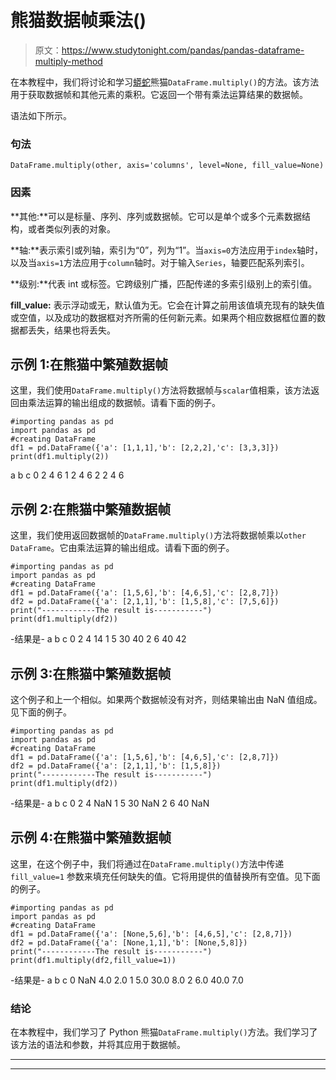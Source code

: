 # 熊猫数据帧乘法()

> 原文：<https://www.studytonight.com/pandas/pandas-dataframe-multiply-method>

在本教程中，我们将讨论和学习[蟒蛇](https://www.studytonight.com/python/getting-started-with-python)熊猫`DataFrame.multiply()`的方法。该方法用于获取数据帧和其他元素的乘积。它返回一个带有乘法运算结果的数据帧。

语法如下所示。

### 句法

```
DataFrame.multiply(other, axis='columns', level=None, fill_value=None)
```

### 因素

**其他:**可以是标量、序列、序列或数据帧。它可以是单个或多个元素数据结构，或者类似列表的对象。

**轴:**表示索引或列轴，索引为“0”，列为“1”。当`axis=0`方法应用于`index`轴时，以及当`axis=1`方法应用于`column`轴时。对于输入`Series`，轴要匹配系列索引。

**级别:**代表 int 或标签。它跨级别广播，匹配传递的多索引级别上的索引值。

**fill_value:** 表示浮动或无，默认值为无。它会在计算之前用该值填充现有的缺失值或空值，以及成功的数据框对齐所需的任何新元素。如果两个相应数据框位置的数据都丢失，结果也将丢失。

## 示例 1:在熊猫中繁殖数据帧

这里，我们使用`DataFrame.multiply()`方法将数据帧与`scalar`值相乘，该方法返回由乘法运算的输出组成的数据帧。请看下面的例子。

```
#importing pandas as pd
import pandas as pd
#creating DataFrame
df1 = pd.DataFrame({'a': [1,1,1],'b': [2,2,2],'c': [3,3,3]})
print(df1.multiply(2))
```

a b c
0 2 4 6
1 2 4 6
2 2 4 6

## 示例 2:在熊猫中繁殖数据帧

这里，我们使用返回数据帧的`DataFrame.multiply()`方法将数据帧乘以`other DataFrame`。它由乘法运算的输出组成。请看下面的例子。

```
#importing pandas as pd
import pandas as pd
#creating DataFrame
df1 = pd.DataFrame({'a': [1,5,6],'b': [4,6,5],'c': [2,8,7]})
df2 = pd.DataFrame({'a': [2,1,1],'b': [1,5,8],'c': [7,5,6]})
print("------------The result is-----------")
print(df1.multiply(df2))
```

-结果是-
a b c
0 2 4 14
1 5 30 40
2 6 40 42

## 示例 3:在熊猫中繁殖数据帧

这个例子和上一个相似。如果两个数据帧没有对齐，则结果输出由 NaN 值组成。见下面的例子。

```
#importing pandas as pd
import pandas as pd
#creating DataFrame
df1 = pd.DataFrame({'a': [1,5,6],'b': [4,6,5],'c': [2,8,7]})
df2 = pd.DataFrame({'a': [2,1,1],'b': [1,5,8]})
print("------------The result is-----------")
print(df1.multiply(df2))
```

-结果是-
a b c
0 2 4 NaN
1 5 30 NaN
2 6 40 NaN

## 示例 4:在熊猫中繁殖数据帧

这里，在这个例子中，我们将通过在`DataFrame.multiply()`方法中传递`fill_value=1` 参数来填充任何缺失的值。它将用提供的值替换所有空值。见下面的例子。

```
#importing pandas as pd
import pandas as pd
#creating DataFrame
df1 = pd.DataFrame({'a': [None,5,6],'b': [4,6,5],'c': [2,8,7]})
df2 = pd.DataFrame({'a': [None,1,1],'b': [None,5,8]})
print("------------The result is-----------")
print(df1.multiply(df2,fill_value=1))
```

-结果是-
a b c
0 NaN 4.0 2.0
1 5.0 30.0 8.0
2 6.0 40.0 7.0

### 结论

在本教程中，我们学习了 Python 熊猫`DataFrame.multiply()`方法。我们学习了该方法的语法和参数，并将其应用于数据帧。

* * *

* * *
